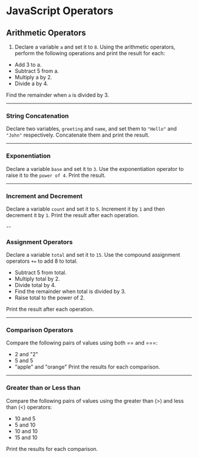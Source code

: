 # JavaScript Operators

## Arithmetic Operators

1. Declare a variable `a` and set it to `8`.
   Using the arithmetic operators, perform the following operations and print the result for each:

- Add 3 to a.
- Subtract 5 from a.
- Multiply a by 2.
- Divide a by 4.

Find the remainder when `a` is divided by 3.

---

### String Concatenation

Declare two variables, `greeting` and `name`, and set them to `"Hello"` and `"John"` respectively. Concatenate them and print the result.

---

### Exponentiation

Declare a variable `base` and set it to `3`. Use the exponentiation operator to raise it to the `power of 4`. Print the result.

---

### Increment and Decrement

Declare a variable `count` and set it to `5`. Increment it by `1` and then decrement it by `1`. Print the result after each operation.

--

### Assignment Operators

Declare a variable `total` and set it to `15`.
Use the compound assignment operators `+=` to add 8 to total.

- Subtract 5 from total.
- Multiply total by 2.
- Divide total by 4.
- Find the remainder when total is divided by 3.
- Raise total to the power of 2.

Print the result after each operation.

---

### Comparison Operators

Compare the following pairs of values using both == and ===:

- 2 and "2"
- 5 and 5
- "apple" and "orange"
  Print the results for each comparison.

---

### Greater than or Less than

Compare the following pairs of values using the greater than (>) and less than (<) operators:

- 10 and 5
- 5 and 10
- 10 and 10
- 15 and 10

Print the results for each comparison.

